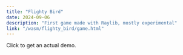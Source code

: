 ```yaml
---
title: "Flighty Bird"
date: 2024-09-06
description: "First game made with Raylib, mostly experimental"
link: "/wasm/flighty_bird/game.html"
---
```

Click to get an actual demo.
